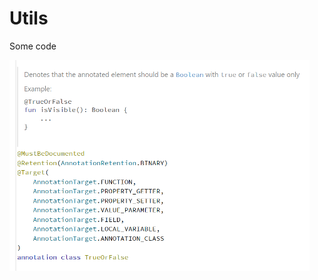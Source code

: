 # Utils
Some code

<img src="https://github.com/yuriy-budiyev/utils/blob/main/screenshots/true_or_false.png?raw=true" width="480" alt="True or false">
